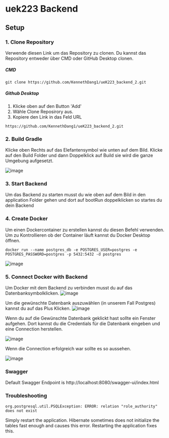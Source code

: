 # uek223 Backend

## Setup
### 1. Clone Repository
Verwende diesen Link um das Repository zu clonen. Du kannst das Repository entweder über CMD oder GitHub Desktop clonen.
##### CMD
````
git clone https://github.com/KennethDang1/ueK223_backend_2.git
````
##### Github Desktop
1. Klicke oben auf den Button 'Add'
2. Wähle Clone Reposirory aus.
3. Kopiere den Link in das Feld URL
````
https://github.com/KennethDang1/ueK223_backend_2.git
````
### 2. Build Gradle
Klicke oben Rechts auf das Elefantensymbol wie unten auf dem Bild. Klicke auf den Build Folder und dann Doppelklick auf Build sie wird die ganze Umgebung aufgesetzt. 

![image](https://github.com/user-attachments/assets/132e006b-373a-4fc0-9d6e-06ac6b710027)

### 3. Start Backend
Um das Backend zu starten musst du wie oben auf dem Bild in den application Folder gehen und dort auf bootRun doppelklicken so startes du dein Backend

### 4. Create Docker 
Um einen Dockercontainer zu erstellen kannst du diesen Befehl verwenden. Um zu Kontrollieren ob der Container läuft kannst du Docker Desktop öffnen.

````
docker run --name postgres_db -e POSTGRES_USER=postgres -e POSTGRES_PASSWORD=postgres -p 5432:5432 -d postgres
````

![image](https://github.com/user-attachments/assets/ab6b8742-3e84-459c-bca0-c6bff366aa20)

### 5. Connect Docker with Backend
Um Docker mit dem Backend zu verbinden musst du auf das Datenbanksymbolklicken. 
![image](https://github.com/user-attachments/assets/0347b111-c536-459f-95a7-b81e72910a85)

Um die gewünschte Datenbank auszuwählen (in unserem Fall Postgres) kannst du auf das Plus Klicken.
![image](https://github.com/user-attachments/assets/643df9d9-3ae0-4bfc-9b80-9a9efedc2bd2)

Wenn du auf die Gewünschte Datenbank geklickt hast sollte ein Fenster aufgehen. Dort kannst du die Credentials für die Datenbank eingeben und eine Connection herstellen.

![image](https://github.com/user-attachments/assets/8c285439-4b6b-4201-a355-4165739e23c8)

Wenn die Connection erfolgreich war sollte es so aussehen.

![image](https://github.com/user-attachments/assets/5bc9d2b8-331f-4529-b2ca-e70790aef0fb)


### Swagger
Default Swagger Endpoint is http://localhost:8080/swagger-ui/index.html

### Troubleshooting

```
org.postgresql.util.PSQLException: ERROR: relation "role_authority" does not exist
```
Simply restart the application. Hibernate sometimes does not initialize the tables fast enough and causes this error. Restarting the application fixes this.
